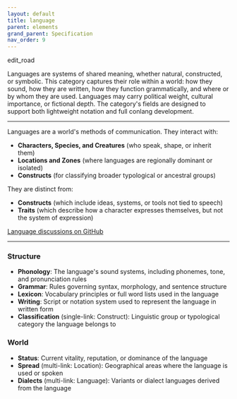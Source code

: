 ```yaml
---
layout: default
title: language
parent: elements
grand_parent: Specification
nav_order: 9
---
```


<span class="material-symbols-outlined">edit_road</span>

Languages are systems of shared meaning, whether natural, constructed, or symbolic. This category captures their role within a world: how they sound, how they are written, how they function grammatically, and where or by whom they are used. Languages may carry political weight, cultural importance, or fictional depth. The category's fields are designed to support both lightweight notation and full conlang development.

--- 
  
Languages are a world's methods of communication. They interact with:

- **Characters, Species, and Creatures** (who speak, shape, or inherit them)
- **Locations and Zones** (where languages are regionally dominant or isolated)
- **Constructs** (for classifying broader typological or ancestral groups)

They are distinct from:

- **Constructs** (which include ideas, systems, or tools not tied to speech)
- **Traits** (which describe how a character expresses themselves, but not the system of expression)

[Language discussions on GitHub](https://github.com/OnlyWorlds/OnlyWorlds/discussions/categories/language)

---
### Structure
- **Phonology**: The language's sound systems, including phonemes, tone, and pronunciation rules
- **Grammar**: Rules governing syntax, morphology, and sentence structure
- **Lexicon**: Vocabulary principles or full word lists used in the language
- **Writing**: Script or notation system used to represent the language in written form
- **Classification** (single-link: Construct): Linguistic group or typological category the language belongs to

### World
- **Status**: Current vitality, reputation, or dominance of the language
- **Spread** (multi-link: Location): Geographical areas where the language is used or spoken
- **Dialects** (multi-link: Language): Variants or dialect languages derived from the language

